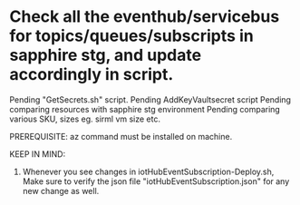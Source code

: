 Check all the eventhub/servicebus for topics/queues/subscripts in sapphire stg, and update accordingly in script.
=======
Pending "GetSecrets.sh" script.
Pending AddKeyVaultsecret script
Pending comparing resources with sapphire stg environment
Pending comparing various SKU, sizes eg. sirml vm size etc.



PREREQUISITE:
az command must be installed on machine.

KEEP IN MIND:
1. Whenever you see changes in iotHubEventSubscription-Deploy.sh, Make sure to verify the json file "iotHubEventSubscription.json" for any new change as well.
